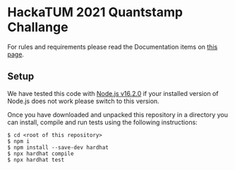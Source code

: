 # HackaTUM 2021 Quantstamp Challange

For rules and requirements please read the Documentation items on [this page](https://fan-cress-7d3.notion.site/6294cdb0a9f54a668c0de00657f9bbbe?v=7e37b3c87c0f4e36af855655ab803dbd).

## Setup

We have tested this code with [Node.js v16.2.0](https://nodejs.org/dist/v16.2.0/) if your installed version of Node.js does not work please switch to this version.

Once you have downloaded and unpacked this repository in a directory you can install, compile and run tests using the following instructions:

```
$ cd <root of this repository>
$ npm i
$ npm install --save-dev hardhat
$ npx hardhat compile
$ npx hardhat test
```